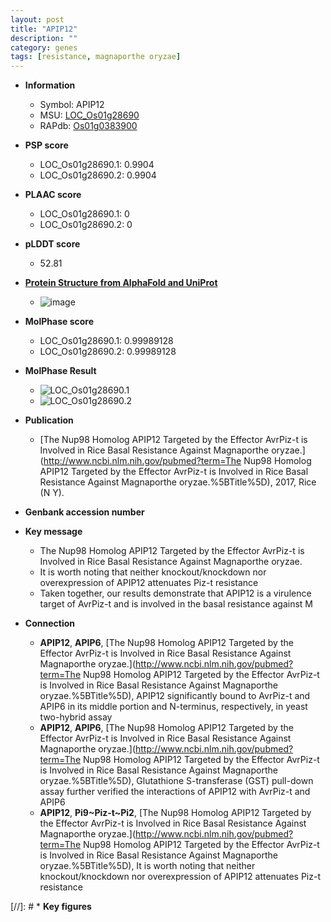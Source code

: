 ```yaml
---
layout: post
title: "APIP12"
description: ""
category: genes
tags: [resistance, magnaporthe oryzae]
---
```


* **Information**  
    + Symbol: APIP12  
    + MSU: [LOC_Os01g28690](http://rice.plantbiology.msu.edu/cgi-bin/ORF_infopage.cgi?orf=LOC_Os01g28690)  
    + RAPdb: [Os01g0383900](http://rapdb.dna.affrc.go.jp/viewer/gbrowse_details/irgsp1?name=Os01g0383900)  

* **PSP score**  
    + LOC_Os01g28690.1: 0.9904 
    + LOC_Os01g28690.2: 0.9904 

* **PLAAC score**  
    + LOC_Os01g28690.1: 0 
    + LOC_Os01g28690.2: 0 

* **pLDDT score**
    + 52.81

* **[Protein Structure from AlphaFold and UniProt](https://www.uniprot.org/uniprotkb/Q5VNZ1/entry#structure)**
    + ![image](https://ricepsp.github.io/images/Q5/AF-Q5VNZ1-F1.png)

* **MolPhase score**
    + LOC_Os01g28690.1: 0.99989128
    + LOC_Os01g28690.2: 0.99989128

* **MolPhase Result**
    + ![LOC_Os01g28690.1](https://304243504.github.io/Pictures/LOC_Os01g/LOC_Os01g28690.1.png)
    + ![LOC_Os01g28690.2](https://304243504.github.io/Pictures/LOC_Os01g/LOC_Os01g28690.2.png)

* **Publication**  
    + [The Nup98 Homolog APIP12 Targeted by the Effector AvrPiz-t is Involved in Rice Basal Resistance Against Magnaporthe oryzae.](http://www.ncbi.nlm.nih.gov/pubmed?term=The Nup98 Homolog APIP12 Targeted by the Effector AvrPiz-t is Involved in Rice Basal Resistance Against Magnaporthe oryzae.%5BTitle%5D), 2017, Rice (N Y).

* **Genbank accession number**  

* **Key message**  
    + The Nup98 Homolog APIP12 Targeted by the Effector AvrPiz-t is Involved in Rice Basal Resistance Against Magnaporthe oryzae.
    + It is worth noting that neither knockout/knockdown nor overexpression of APIP12 attenuates Piz-t resistance
    + Taken together, our results demonstrate that APIP12 is a virulence target of AvrPiz-t and is involved in the basal resistance against M

* **Connection**  
    + __APIP12__, __APIP6__, [The Nup98 Homolog APIP12 Targeted by the Effector AvrPiz-t is Involved in Rice Basal Resistance Against Magnaporthe oryzae.](http://www.ncbi.nlm.nih.gov/pubmed?term=The Nup98 Homolog APIP12 Targeted by the Effector AvrPiz-t is Involved in Rice Basal Resistance Against Magnaporthe oryzae.%5BTitle%5D), APIP12 significantly bound to AvrPiz-t and APIP6 in its middle portion and N-terminus, respectively, in yeast two-hybrid assay
    + __APIP12__, __APIP6__, [The Nup98 Homolog APIP12 Targeted by the Effector AvrPiz-t is Involved in Rice Basal Resistance Against Magnaporthe oryzae.](http://www.ncbi.nlm.nih.gov/pubmed?term=The Nup98 Homolog APIP12 Targeted by the Effector AvrPiz-t is Involved in Rice Basal Resistance Against Magnaporthe oryzae.%5BTitle%5D), Glutathione S-transferase (GST) pull-down assay further verified the interactions of APIP12 with AvrPiz-t and APIP6
    + __APIP12__, __Pi9~Piz-t~Pi2__, [The Nup98 Homolog APIP12 Targeted by the Effector AvrPiz-t is Involved in Rice Basal Resistance Against Magnaporthe oryzae.](http://www.ncbi.nlm.nih.gov/pubmed?term=The Nup98 Homolog APIP12 Targeted by the Effector AvrPiz-t is Involved in Rice Basal Resistance Against Magnaporthe oryzae.%5BTitle%5D), It is worth noting that neither knockout/knockdown nor overexpression of APIP12 attenuates Piz-t resistance

[//]: # * **Key figures**  



